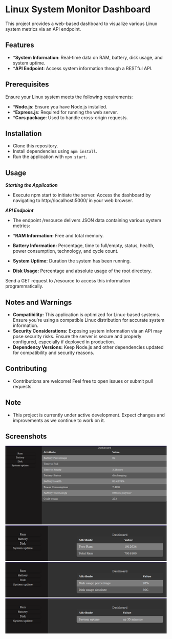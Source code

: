 # Linux System Monitor Dashboard
This project provides a web-based dashboard to visualize various Linux system metrics via an API endpoint.

## Features
- ***System Information**: Real-time data on RAM, battery, disk usage, and system uptime.
- ***API Endpoint**: Access system information through a RESTful API.

## Prerequisites
Ensure your Linux system meets the following requirements:

- ***Node.js**: Ensure you have Node.js installed.
- ***Express.js**: Required for running the web server.
- ***Cors package**: Used to handle cross-origin requests.

## Installation
- Clone this repository.
- Install dependencies using `npm install`.
- Run the application with `npm start`.

## Usage

***Starting the Application***
- Execute npm start to initiate the server. Access the dashboard by navigating to http://localhost:5000/ in your web browser.

***API Endpoint***
- The endpoint /resource delivers JSON data containing various system metrics:

- ***RAM Information:** Free and total memory.
- **Battery Information:** Percentage, time to full/empty, status, health, power consumption, technology, and cycle count.
- **System Uptime:** Duration the system has been running.
- **Disk Usage:** Percentage and absolute usage of the root directory.

Send a GET request to /resource to access this information programmatically.


## Notes and Warnings
- **Compatibility:** This application is optimized for Linux-based systems. Ensure you're using a   compatible Linux distribution for accurate system information.
- **Security Considerations:** Exposing system information via an API may pose security risks. Ensure the server is secure and properly configured, especially if deployed in production.
- **Dependency Versions:** Keep Node.js and other dependencies updated for compatibility and security reasons.

## Contributing
- Contributions are welcome! Feel free to open issues or submit pull requests.

## Note
- This project is currently under active development. Expect changes and improvements as we continue to work on it.




## Screenshots
![Dashboard Overview](/pictures/Screenshot%20from%202024-01-07%2000-23-41.png)
![Dashboard Overview](/pictures/Screenshot%20from%202024-01-07%2000-24-30.png)
![Dashboard Overview](/pictures/Screenshot%20from%202024-01-07%2000-24-43.png)
![Dashboard Overview](/pictures/Screenshot%20from%202024-01-07%2000-24-51.png)